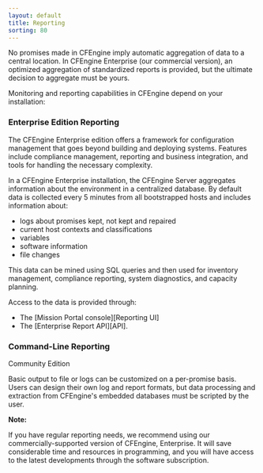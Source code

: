 ```yaml
---
layout: default
title: Reporting
sorting: 80
---
```


No promises made in CFEngine imply automatic aggregation of data to a central location. In
CFEngine Enterprise (our commercial version), an optimized aggregation of standardized
reports is provided, but the ultimate decision to aggregate must be yours.

Monitoring and reporting capabilities in CFEngine depend on your installation:

### Enterprise Edition Reporting

The CFEngine Enterprise edition offers a framework for configuration
management that goes beyond building and deploying systems. Features include
compliance management, reporting and business integration, and tools for
handling the necessary complexity.

In a CFEngine Enterprise installation, the CFEngine Server aggregates
information about the environment in a centralized database. By default data is collected
every 5 minutes from all bootstrapped hosts and includes information about:

* logs about promises kept, not kept and repaired
* current host contexts and classifications
* variables
* software information
* file changes

This data can be mined using SQL queries and then used for inventory
management, compliance reporting, system diagnostics, and capacity planning.

Access to the data is provided through:

* The [Mission Portal console][Reporting UI]
* The [Enterprise Report API][API].

### Command-Line Reporting

Community Edition

Basic output to file or logs can be customized on a per-promise basis.
Users can design their own log and report formats, but data processing and extraction from
CFEngine's embedded databases must be scripted by the user.

**Note:**

If you have regular reporting needs, we recommend using our commercially-supported version
of CFEngine, Enterprise. It will save considerable time and resources in
programming, and you will have access to the latest developments through the software
subscription.
